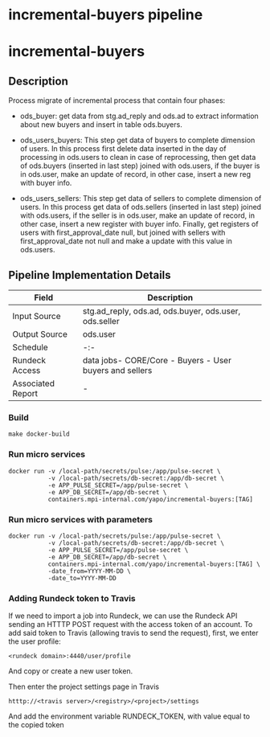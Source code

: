 # incremental-buyers pipeline 

# incremental-buyers

## Description

Process migrate of incremental process that contain four phases:

- ods_buyer: get data from stg.ad_reply and ods.ad to extract information about new buyers and insert in table ods.buyers.

- ods_users_buyers: This step get data of buyers to complete dimension of users. In this process first delete data inserted in the day of processing in ods.users to clean in case of reprocessing, then get data of ods.buyers (inserted in last step) joined with ods.users, if the buyer is in ods.user, make an update of record, in other case, insert a new reg with buyer info.

- ods_users_sellers: This step get data of sellers to complete dimension of users. In this process get data of ods.sellers (inserted in last step) joined with ods.users, if the seller is in ods.user, make an update of record, in other case, insert a new register with buyer info. Finally, get registers of users with first_approval_date null, but joined with sellers with first_approval_date not null and make a update with this value in ods.users.


## Pipeline Implementation Details

|   Field           | Description                                                                |
|-------------------|----------------------------------------------------------------------------|
| Input Source      | stg.ad_reply, ods.ad, ods.buyer, ods.user, ods.seller                      |
| Output Source     | ods.user                                                                   |
| Schedule          | -:-                                                                        |
| Rundeck Access    | data jobs- CORE/Core - Buyers - User buyers and sellers                    |
| Associated Report | -                                                                          |


### Build
```
make docker-build
```

### Run micro services
```
docker run -v /local-path/secrets/pulse:/app/pulse-secret \
           -v /local-path/secrets/db-secret:/app/db-secret \
           -e APP_PULSE_SECRET=/app/pulse-secret \
           -e APP_DB_SECRET=/app/db-secret \
           containers.mpi-internal.com/yapo/incremental-buyers:[TAG]
```

### Run micro services with parameters

```
docker run -v /local-path/secrets/pulse:/app/pulse-secret \
           -v /local-path/secrets/db-secret:/app/db-secret \
           -e APP_PULSE_SECRET=/app/pulse-secret \
           -e APP_DB_SECRET=/app/db-secret \
           containers.mpi-internal.com/yapo/incremental-buyers:[TAG] \
           -date_from=YYYY-MM-DD \
           -date_to=YYYY-MM-DD
```

### Adding Rundeck token to Travis

If we need to import a job into Rundeck, we can use the Rundeck API
sending an HTTTP POST request with the access token of an account.
To add said token to Travis (allowing travis to send the request),
first, we enter the user profile:
```
<rundeck domain>:4440/user/profile
```
And copy or create a new user token.

Then enter the project settings page in Travis
```
htttp://<travis server>/<registry>/<project>/settings
```
And add the environment variable RUNDECK_TOKEN, with value equal
to the copied token
